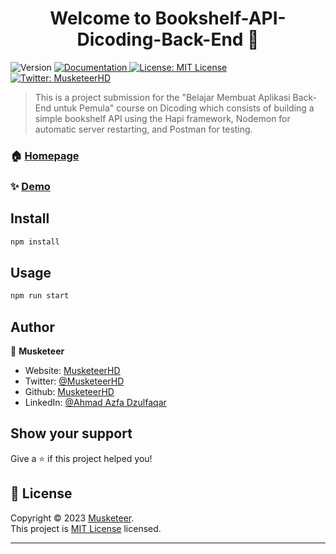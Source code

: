 <h1 align="center">Welcome to Bookshelf-API-Dicoding-Back-End 👋</h1>
<p>
  <img alt="Version" src="https://img.shields.io/badge/version-1.0.0-blue.svg?cacheSeconds=2592000" />
  <a href="https://github.com/MusketeerHD/Bookshelf-API-Dicoding-Back-End/blob/main/README.md" target="_blank">
    <img alt="Documentation" src="https://img.shields.io/badge/documentation-yes-brightgreen.svg" />
  </a>
  <a href="https://github.com/MusketeerHD/Bookshelf-API-Dicoding-Back-End/blob/main/LICENSE" target="_blank">
    <img alt="License: MIT License" src="https://img.shields.io/badge/License-MIT License-yellow.svg" />
  </a>
  <a href="https://twitter.com/MusketeerHD" target="_blank">
    <img alt="Twitter: MusketeerHD" src="https://img.shields.io/twitter/follow/MusketeerHD.svg?style=social" />
  </a>
</p>

> This is a project submission for the &#34;Belajar Membuat Aplikasi Back-End untuk Pemula&#34; course on Dicoding which consists of building a simple bookshelf API using the Hapi framework, Nodemon for automatic server restarting, and Postman for testing.

### 🏠 [Homepage](https://github.com/MusketeerHD/Bookshelf-API-Dicoding-Back-End)

### ✨ [Demo](https://github.com/MusketeerHD/Bookshelf-API-Dicoding-Back-End/blob/main/README.md)

## Install

```sh
npm install
```

## Usage

```sh
npm run start
```

## Author

👤 **Musketeer**

* Website: [MusketeerHD](https://github.com/MusketeerHD)
* Twitter: [@MusketeerHD](https://twitter.com/MusketeerHD)
* Github: [MusketeerHD](https://github.com/MusketeerHD)
* LinkedIn: [@Ahmad Azfa Dzulfaqar](https://www.linkedin.com/in/ahmad-azfa-dzulfaqar/)

## Show your support

Give a ⭐️ if this project helped you!

## 📝 License

Copyright © 2023 [Musketeer](https://github.com/Musketeer).<br />
This project is [MIT License](https://github.com/MusketeerHD/Bookshelf-API-Dicoding-Back-End/blob/main/LICENSE) licensed.

***
